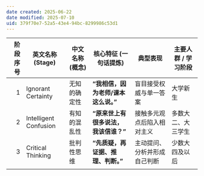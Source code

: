 ```yaml
---
date created: 2025-06-22
date modified: 2025-07-10
uid: 379f70e7-52a5-43e4-94bc-8299986c53d1
---
```


| 阶段序号 | 英文名称 (Stage)          | 中文名称 (概念) | 核心特征 (一句话提炼)          | 典型表现           | 主要人群 / 学习阶段 |
| ---: | --------------------- | --------- | --------------------- | -------------- | ----------- |
|    1 | Ignorant Certainty    | 无知的确定性    | **“我相信，因为老师/课本这么说。”** | 盲目接受权威与单一答案    | 大学新生        |
|    2 | Intelligent Confusion | 有知的混乱性    | **“原来世上有很多说法，我该信谁？”** | 接触多元观点后陷入相对主义  | 多数大二、大三学生   |
|    3 | Critical Thinking     | 批判性思维     | **“先质疑，再证据、推理、判断。”**  | 主动提问、分析并形成自己判断 | 少数大四及以后     |
|      |                       |           |                       |                |             |
